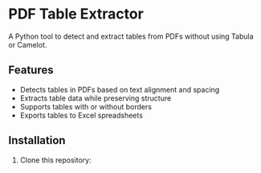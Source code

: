 # PDF Table Extractor

A Python tool to detect and extract tables from PDFs without using Tabula or Camelot.

## Features

- Detects tables in PDFs based on text alignment and spacing
- Extracts table data while preserving structure
- Supports tables with or without borders
- Exports tables to Excel spreadsheets

## Installation

1. Clone this repository: